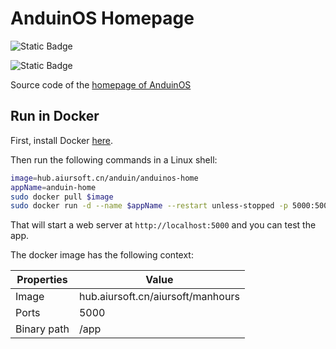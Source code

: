 # AnduinOS Homepage

![Static Badge](https://img.shields.io/badge/Man_hours-120h-yellow)

![Static Badge](https://img.shields.io/badge/AI_hours-0h-orange)

Source code of the [homepage of AnduinOS](https://anduinos.com)

## Run in Docker

First, install Docker [here](https://docs.docker.com/get-docker/).

Then run the following commands in a Linux shell:

```bash
image=hub.aiursoft.cn/anduin/anduinos-home
appName=anduin-home
sudo docker pull $image
sudo docker run -d --name $appName --restart unless-stopped -p 5000:5000 $image
```

That will start a web server at `http://localhost:5000` and you can test the app.

The docker image has the following context:

| Properties  | Value                            |
|-------------|----------------------------------|
| Image       | hub.aiursoft.cn/aiursoft/manhours|
| Ports       | 5000                             |
| Binary path | /app                             |
